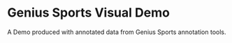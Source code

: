# Genius Sports Visual Demo
A Demo produced with annotated data from Genius Sports annotation tools. 


